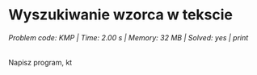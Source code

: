# Wyszukiwanie wzorca w tekscie
###### Problem code: KMP \| Time: 2.00 s \| Memory: 32 MB \| Solved: yes \| print

Napisz program, kt
